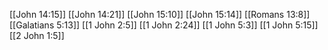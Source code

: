 [[John 14:15]]
[[John 14:21]]
[[John 15:10]]
[[John 15:14]]
[[Romans 13:8]]
[[Galatians 5:13]]
[[1 John 2:5]]
[[1 John 2:24]]
[[1 John 5:3]]
[[1 John 5:15]]
[[2 John 1:5]]
